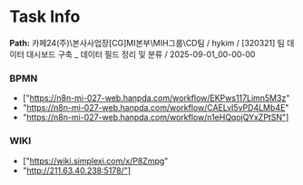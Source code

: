 # Task Info

**Path:** 카페24(주)\본사사업장\[CG]MI본부\MIH그룹\CD팀 / hykim / [320321] 팀 데이터 대시보드 구축 _ 데이터 필드 정리 및 분류 / 2025-09-01_00-00-00

### BPMN
- ["https://n8n-mi-027-web.hanpda.com/workflow/EKPws117Limn5M3z"
- "https://n8n-mi-027-web.hanpda.com/workflow/CAELvI5vPD4LMb4E"
- "https://n8n-mi-027-web.hanpda.com/workflow/n1eHQqojQYxZPtSN"]

### WIKI
- ["https://wiki.simplexi.com/x/P8Zmpg"
- "http://211.63.40.238:5178/"]

